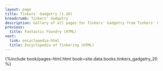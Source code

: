 ```yaml
---
layout: page
title: Tinkers' Gadgetry (1.20)
breadcrumb: Tinkers' Gadgetry
description: Gallery of all pages for Tinkers' Gadgetry from Tinkers' Construct in Minecraft 1.20.1.
previous:
  title: Fantastic Foundry (HTML)
next:
  link: encyclopedia-html
  title: Encyclopedia of Tinkering (HTML)
---
```


{%include book/pages-html.html book=site.data.books.tinkers_gadgetry_20 %}
